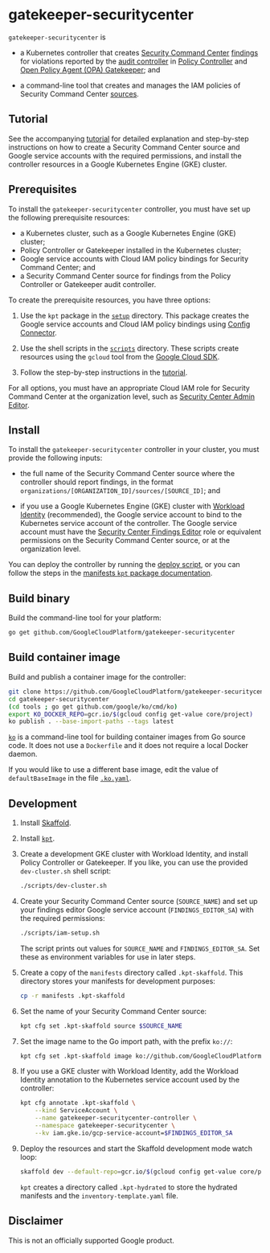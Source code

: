 # gatekeeper-securitycenter

`gatekeeper-securitycenter` is

-   a Kubernetes controller that creates
    [Security Command Center](https://cloud.google.com/security-command-center)
    [findings](https://cloud.google.com/security-command-center/docs/reference/rest/v1/organizations.sources.findings)
    for violations reported by the
    [audit controller](https://cloud.google.com/anthos-config-management/docs/how-to/auditing-constraints)
    in
    [Policy Controller](https://cloud.google.com/anthos-config-management/docs/concepts/policy-controller)
    and
    [Open Policy Agent (OPA) Gatekeeper](https://github.com/open-policy-agent/gatekeeper);
    and

-   a command-line tool that creates and manages the IAM policies of
    Security Command Center
    [sources](https://cloud.google.com/security-command-center/docs/reference/rest/v1/organizations.sources).

## Tutorial

See the accompanying [tutorial](docs/tutorial.md) for detailed explanation and
step-by-step instructions on how to create a Security Command Center source and
Google service accounts with the required permissions, and install the
controller resources in a Google Kubernetes Engine (GKE) cluster.

## Prerequisites

To install the `gatekeeper-securitycenter` controller, you must have set up the
following prerequisite resources:

-   a Kubernetes cluster, such as a Google Kubernetes Engine (GKE) cluster;
-   Policy Controller or Gatekeeper installed in the Kubernetes cluster;
-   Google service accounts with Cloud IAM policy bindings for Security Command
    Center; and
-   a Security Command Center source for findings from the Policy Controller or
    Gatekeeper audit controller.

To create the prerequisite resources, you have three options:

1.  Use the `kpt` package in the [`setup`](setup) directory. This package
    creates the Google service accounts and Cloud IAM policy bindings using
    [Config Connector](https://cloud.google.com/config-connector/docs/overview).

2.  Use the shell scripts in the [`scripts`](scripts) directory. These scripts
    create resources using the `gcloud` tool from the
    [Google Cloud SDK](https://cloud.google.com/sdk).

3.  Follow the step-by-step instructions in the [tutorial](docs/tutorial.md).

For all options, you must have an appropriate Cloud IAM role for Security
Command Center at the organization level, such as
[Security Center Admin Editor](https://cloud.google.com/security-command-center/docs/access-control).

## Install

To install the `gatekeeper-securitycenter` controller in your cluster, you
must provide the following inputs:

-   the full name of the Security Command Center source where the controller
    should report findings, in the format
    `organizations/[ORGANIZATION_ID]/sources/[SOURCE_ID]`; and

-   if you use a Google Kubernetes Engine (GKE) cluster with
    [Workload Identity](https://cloud.google.com/kubernetes-engine/docs/how-to/workload-identity)
    (recommended), the Google service account to bind to the Kubernetes service
    account of the controller. The Google service account must have the
    [Security Center Findings Editor](https://cloud.google.com/iam/docs/understanding-roles#security-center-roles)
    role or equivalent permissions on the Security Command Center source, or at
    the organization level.

You can deploy the controller by running the
[deploy script](scripts/deploy.sh), or you can follow the steps in the
[manifests `kpt` package documentation](manifests/README.md).

## Build binary

Build the command-line tool for your platform:

```bash
go get github.com/GoogleCloudPlatform/gatekeeper-securitycenter
```

## Build container image

Build and publish a container image for the controller:

```bash
git clone https://github.com/GoogleCloudPlatform/gatekeeper-securitycenter.git
cd gatekeeper-securitycenter
(cd tools ; go get github.com/google/ko/cmd/ko)
export KO_DOCKER_REPO=gcr.io/$(gcloud config get-value core/project)
ko publish . --base-import-paths --tags latest
```

[`ko`](https://github.com/google/ko) is a command-line tool for building
container images from Go source code. It does not use a `Dockerfile` and it
does not require a local Docker daemon.

If you would like to use a different base image, edit the value of
`defaultBaseImage` in the file [`.ko.yaml`](.ko.yaml).

## Development

1.  Install [Skaffold](https://skaffold.dev/docs/install/).

2.  Install [`kpt`](https://googlecontainertools.github.io/kpt/installation/).

3.  Create a development GKE cluster with Workload Identity, and install
    Policy Controller or Gatekeeper. If you like, you can use the provided
    `dev-cluster.sh` shell script:

    ```bash
    ./scripts/dev-cluster.sh
    ```

4.  Create your Security Command Center source (`SOURCE_NAME`) and set up your
    findings editor Google service account (`FINDINGS_EDITOR_SA`) with the
    required permissions:

    ```bash
    ./scripts/iam-setup.sh
    ```

    The script prints out values for `SOURCE_NAME` and `FINDINGS_EDITOR_SA`.
    Set these as environment variables for use in later steps.

5.  Create a copy of the `manifests` directory called `.kpt-skaffold`. This
    directory stores your manifests for development purposes:

    ```bash
    cp -r manifests .kpt-skaffold
    ```

6.  Set the name of your Security Command Center source:

    ```bash
    kpt cfg set .kpt-skaffold source $SOURCE_NAME
    ```

7.  Set the image name to the Go import path, with the prefix `ko://`:

    ```bash
    kpt cfg set .kpt-skaffold image ko://github.com/GoogleCloudPlatform/gatekeeper-securitycenter
    ```

8.  If you use a GKE cluster with Workload Identity, add the Workload Identity
    annotation to the Kubernetes service account used by the controller:

    ```bash
    kpt cfg annotate .kpt-skaffold \
        --kind ServiceAccount \
        --name gatekeeper-securitycenter-controller \
        --namespace gatekeeper-securitycenter \
        --kv iam.gke.io/gcp-service-account=$FINDINGS_EDITOR_SA
    ```

9.  Deploy the resources and start the Skaffold development mode watch loop:

    ```bash
    skaffold dev --default-repo=gcr.io/$(gcloud config get-value core/project)
    ```

    `kpt` creates a directory called `.kpt-hydrated` to store the hydrated
    manifests and the `inventory-template.yaml` file.

## Disclaimer

This is not an officially supported Google product.
